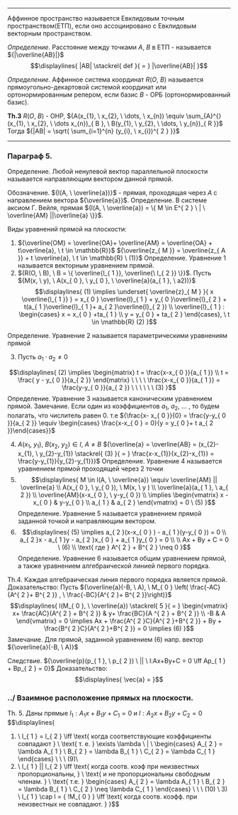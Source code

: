
---
Аффинное пространство называется Евклидовым точным пространством(ЕТП), если оно ассоциировано с Евклидовым векторным пространством.

*Определение*. Расстояние между точками ${A, \ B}$ в ЕТП - называется ${|\overline{AB}|}$ 
$$\displaylines{
|AB| \stackrel{ def }{ = } |\overline{AB}|
}$$

*Определение*. Аффинное система координат ${R(O, \ B)}$ называется прямоугольно-декартовой системой координат или ортонормированным репером, если базис ${B}$ - ОРБ (ортонормированный базис).

**Th.3**
${R(O, \ B)}$ - ОНР, ${A(x_{1}, \ x_{2}, \ \dots, \ x_{n}) \equiv \sum_{A}^{}(x_{1}, \ x_{2}, \ \dots x_{n})_{ B }, \ B(y_{1}, \ y_{2}, \ \dots, \ y_{n})_{ R }}$
Тогда ${|AB| = \sqrt{ \sum_{i=1}^{n} (y_{i}, \ x_{i})^{ 2 } }}$

---
### Параграф 5.
Определение. Любой ненулевой вектор параллельной плоскости называется направляющим вектором данной прямой.

Обозначение. ${l(A, \ \overline{a})}$ - прямая, проходящая через ${A}$ с направлением вектора ${\overline{a}}$.
Определение. В системе аксиом Г. Вейля, прямая ${l(A, \ \overline{a}) = \{ M \in E^{ 2 } \ | \ \overline{AM} ||\overline{a} \}}$.

Виды уравнений прямой на плоскости:
1. ${\overline{OM} = \overline{OA}+ \overline{AM} = \overline{OA} + t\overline{a}, \ t \in \mathbb{R}}$
${\overline{z_{ M }} = \overline{z_{ A }} + t \overline{a}, \ t \in \mathbb{R} \ (1)}$
Определение. Уравнение 1 называется векторным уравнением прямой.
2. ${R(O, \ B), \ B = \{ \overline{l_{ 1 }}, \overline{\ l_{ 2 }} \}}$. Пусть ${M(x, \ y), \ A(x_{ 0 }, \ y_{ 0 }, \ \overline{a}(a_{ 1 }, \ a2))}$ 
$$\displaylines{
(1) \implies \underset{ \overline{z}_{ M } }{ x \overline{l_{ 1 }} } = x_{ 0 } \overline{l}_{ 1 } + y_{ 0 }\overline{l}_{ 2 } + t(a_{ 1 }\overline{l}_{ 1 }+ a_{ 2 }\overline{l}_{ 2 }) \\
\overline{l}_{ 1 } : \begin{cases}
x = x_{ 0 } +ta_{ 1 }  \\
y = y_{ 0 } + ta_{ 2 } 
\end{cases}, \  t \in \mathbb{R} (2)
}$$

Определение. Уравнение 2 называется параметрическими уравнениям прямой

3. Пусть ${a_{ 1 } \cdot a_{ 2 } \neq 0}$ 

$$\displaylines{
(2) \implies \begin{matrix}
t = \frac{x-x_{ 0 }}{a_{ 1 }}  \\
t = \frac{ y - y_{ 0 }}{a_{ 2 }}
\end{matrix} \ \ \ \ \frac{x-x_{ 0 }}{a_{ 1 }} = \frac{y-y_{ 0 }}{a_{ 2 }} \ \ \ \ \ \  (3)
}$$
Определение. Уравнение 3 называется каноническим уравнением прямой.
Замечание. Если один из коэффициентов ${a_{ 1 }, \ a_{ 2 }, \ \dots}$ , то будем полагать, что числитель равен 0. т.е ${\frac{x- x_{ 0 }}{0} = \frac{y-y_{ 0 }}{a_{ 2 }} \equiv \begin{cases} \frac{x-x_{ 0 } = 0}{y = y_{ 0 }+ t a_{ 2 }}\end{cases}}$

4. ${A(x_{1}, \ y_{1}), \ B(x_{2}, \ y_{2}) \in l, \ A\neq B}$ 
${\overline{a} = \overline{AB} = (x_{2}-x_{1}, \ y_{2}-y_{1}) \stackrel{ (3) }{ = } \frac{x-x_{1}}{x_{2}-x_{1}} = \frac{y-y_{1}}{y_{2}-y_{1}}}$
Определение. Уравнение 4 называется уравнением прямой проходящей через 2 точки
5. $$\displaylines{
M \in l(A, \  \overline{a}) \equiv \overline{AM} || \overline{a} \\
A(x_{ 0 }, \  y_{ 0 }), \  M(x, \ y ) \\
\overline{a}(a_{ 1 }, \  a_{ 2 }) \\
\overline{AM}(x-x_{ 0 }, \  y-y_{ 0 }) \\
\implies \begin{vmatrix}
x - x_{ 0 } & y-y_{ 0 } \\
a_{ 1 }  &  a_{ 2 }
\end{vmatrix} = 0 \ (5)
}$$
Определение. Уравнение 5 называется уравнением прямой заданной точкой и направляющим вектором.
6. $$\displaylines{
(5) \implies a_{ 2 }(x-x_{ 0 } ) - a_{ 1 }(y-y_{ 0 }) = 0 \\
a_{ 2 }x - a_{ 1 }y - a_{ 2 }x_{ 0 } + a_{ 1 }y_{ 0 } = 0 \\ \\
Ax + By + C = 0 \ (6) \\
\text{ где }  A^{ 2 } + B^{ 2 } \neq 0
}$$
Определение. Уравнение 6 называется общим уравнением прямой, а также уравнением алгебраической линией первого порядка.

Th.4. Каждая алгебраическая линия первого порядка является прямой.
Доказательство: 
		Пусть ${\overline{a}(-B, \ A), \ M_{ 0 } \left( \frac{-AC}{A^{ 2 }+ B^{ 2 }} , \ \frac{-BC}{A^{ 2 }+ B^{ 2 }}\right)}$
$$\displaylines{
		l(M_{ 0 }, \  \overline{a}) \stackrel{ 5 }{ = } \begin{vmatrix}
x+ \frac{AC}{A^{ 2 } + B^{ 2 }}  &  y+ \frac{BC}{A ^{ 2 } + B^{ 2 }}  \\
-B  &  A
\end{vmatrix} = 0 \implies Ax + \frac{A^{ 2 }C}{A^{ 2 }+B^{ 2 }} + By + \frac{B^{ 2 }C}{A^{ 2 }+B^{ 2 }} = 0 \implies (6)
}$$
Замечание. Для прямой, заданной уравнением (6) напр. вектор ${\overline{a}(-B, \ A)}$

Следствие. ${\overline{p}(p_{ 1 }, \ p_{ 2 }) \ || \  l:Ax+By+C = 0 \iff Ap_{ 1 } + Bp_{ 2 } = 0}$
Доказательство:
$$\displaylines{
\vec{a} = 
}$$
### ../ Взаимное расположение прямых на плоскости.

Th. 5. Даны прямые ${l_{ 1 }: A_{ 1 }x + B_{ 1 }y + C_{ 1 } = 0}$ и ${l: A_{ 2 }x + B_{ 2 }y + C_{ 2 } = 0}$
 $$\displaylines{
 1) \ l_{ 1 } = l_{ 2 } \iff \text{ когда соответствующие коэффициенты совпадают } \\ \text{ т. е. } \exists \lambda \ | \ \begin{cases}
A_{ 2 } = \lambda A_{ 1 }  \\
B_{ 2 } = \lambda B_{ 1 }  \\
C_{ 2 } = \lambda C_{ 1 } 
\end{cases} \ \ \ (9)\\
 2) \ l_{ 1 } || l_{ 2 } \iff \text{ когда соотв. коэф при неизвестных пропорциональны, } \\ \text{ и не пропорциональны свободным членам. } \\
 \text{ т.е.  } \begin{cases}
A_{ 2 } = \lambda A_{ 1 }  \\
B_{ 2 } = \lambda B_{ 1 }  \\
C_{ 2 } \neq \lambda C_{ 1 }
\end{cases} \ \ \ (10)
 \\ 3) \  l_{ 1 } \cap l = \{ !M_{ 0 } \} \iff \text{ когда соотв. коэфф. при неизвестных не совпадают. }
 }$$


